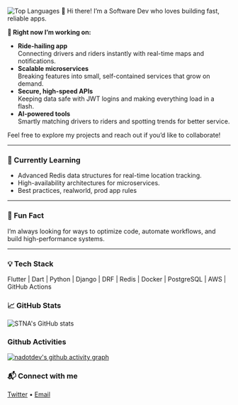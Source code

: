 ![Top Languages](https://github-readme-stats.vercel.app/api/top-langs/?username=nadotdev&layout=compact&langs_count=8)
👋 Hi there! I’m a Software Dev who loves building fast, reliable apps.

**🔭 Right now I’m working on:**
- **Ride-hailing app**  
  Connecting drivers and riders instantly with real-time maps and notifications.
- **Scalable microservices**  
  Breaking features into small, self-contained services that grow on demand.
- **Secure, high-speed APIs**  
  Keeping data safe with JWT logins and making everything load in a flash.
- **AI-powered tools**  
  Smartly matching drivers to riders and spotting trends for better service.

Feel free to explore my projects and reach out if you’d like to collaborate!

---

### 🌱 Currently Learning
- Advanced Redis data structures for real-time location tracking.  
- High-availability architectures for microservices.  
- Best practices, realworld, prod app rules

---

### 🚀 Fun Fact
I’m always looking for ways to optimize code, automate workflows, and build high-performance systems.

---

### 💡 Tech Stack
Flutter | Dart | Python | Django | DRF | Redis | Docker | PostgreSQL | AWS | GitHub Actions

### 📈 GitHub Stats
![STNA's GitHub stats](https://github-readme-stats.vercel.app/api?username=nadotdev&show_icons=true&theme=radical)

### Github Activities
[![nadotdev's github activity graph](https://github-readme-activity-graph.vercel.app/graph?username=nadotdev&theme=xcode)](https://github.com/nadotdev/)

### 📬 Connect with me
[Twitter](https://twitter.com/yourhandle) • [Email](mailto:you@example.com)
